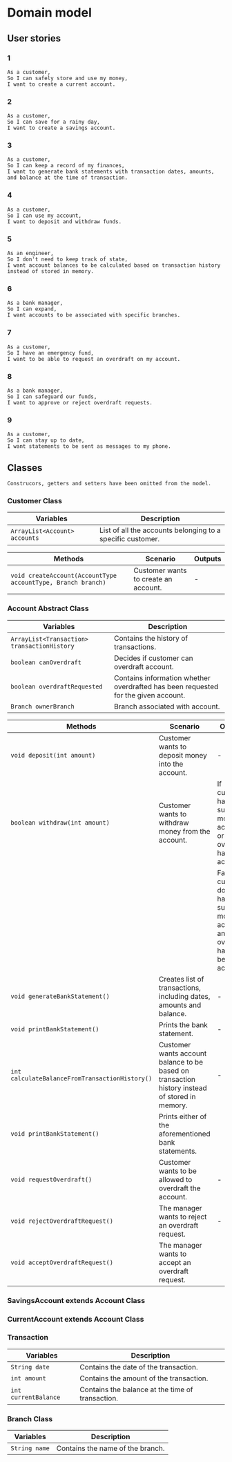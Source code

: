 # Domain model

## User stories
### 1
```
As a customer,
So I can safely store and use my money,
I want to create a current account.
```

### 2 
```
As a customer,
So I can save for a rainy day,
I want to create a savings account.
```

### 3 
```
As a customer,
So I can keep a record of my finances,
I want to generate bank statements with transaction dates, amounts, and balance at the time of transaction.
```

### 4 
```
As a customer,
So I can use my account,
I want to deposit and withdraw funds.
```

### 5 
```
As an engineer,
So I don't need to keep track of state,
I want account balances to be calculated based on transaction history instead of stored in memory.
```

### 6
```
As a bank manager,
So I can expand,
I want accounts to be associated with specific branches.
```

### 7
```
As a customer,
So I have an emergency fund,
I want to be able to request an overdraft on my account.
```

### 8
```
As a bank manager,
So I can safeguard our funds,
I want to approve or reject overdraft requests.
```

### 9
```
As a customer,
So I can stay up to date,
I want statements to be sent as messages to my phone.
```

## Classes
`Construcors, getters and setters have been omitted from the model.`

### Customer Class
| Variables                     | Description                                                 |
|-------------------------------|-------------------------------------------------------------|
| `ArrayList<Account> accounts` | List of all the accounts belonging to a specific customer.  |

| Methods                                                      | Scenario                             | Outputs |
|--------------------------------------------------------------|--------------------------------------|---------|
| `void createAccount(AccountType accountType, Branch branch)` | Customer wants to create an account. | -       |


### Account Abstract Class
| Variables                                   | Description                                                                        |
|---------------------------------------------|------------------------------------------------------------------------------------|
| `ArrayList<Transaction> transactionHistory` | Contains the history of transactions.                                              |
| `boolean canOverdraft`                      | Decides if customer can overdraft account.                                         |
| `boolean overdraftRequested`                | Contains information whether overdrafted has been requested for the given account. |
| `Branch ownerBranch`                        | Branch associated with account.                                                    |

| Methods                                        | Scenario                                                                                       | Outputs                                                                                          |
|------------------------------------------------|------------------------------------------------------------------------------------------------|--------------------------------------------------------------------------------------------------|
| `void deposit(int amount)`                     | Customer wants to deposit money into the account.                                              | -                                                                                                |
| `boolean withdraw(int amount)`                 | Customer wants to withdraw money from the account.                                             | If customer has sufficient money in account, or overdraft has been accepted.                     |
|                                                |                                                                                                | False if customer does not have sufficient money in account and overdraft has not been accepted. |
| `void generateBankStatement()`                 | Creates list of transactions, including dates, amounts and balance.                            | -                                                                                                |
| `void printBankStatement()`                    | Prints the bank statement.                                                                     | -                                                                                                |
| `int calculateBalanceFromTransactionHistory()` | Customer wants account balance to be based on transaction history instead of stored in memory. | -                                                                                                |
| `void printBankStatement()`                    | Prints either of the aforementioned bank statements.                                           |                                                                                                  |
| `void requestOverdraft()`                      | Customer wants to be allowed to overdraft the account.                                         | -                                                                                                |
| `void rejectOverdraftRequest()`                | The manager wants to reject an overdraft request.                                              | -                                                                                                |
| `void acceptOverdraftRequest()`                | The manager wants to accept an overdraft request.                                              ||

### SavingsAccount extends Account Class


### CurrentAccount extends Account Class

### Transaction 
| Variables            | Description                                      |
|----------------------|--------------------------------------------------|
| `String date`        | Contains the date of the transaction.            |
| `int amount`         | Contains the amount of the transaction.          |
| `int currentBalance` | Contains the balance at the time of transaction. | 

### Branch Class
| Variables     | Description                      |
|---------------|----------------------------------|
| `String name` | Contains the name of the branch. |

